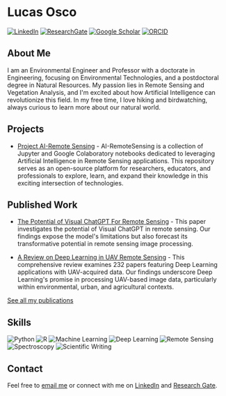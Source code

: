 # Lucas Osco

[![LinkedIn](https://img.shields.io/badge/LinkedIn-%230077B5.svg?style=flat-square&logo=linkedin&logoColor=white)](https://www.linkedin.com/in/lucas-osco)
[![ResearchGate](https://img.shields.io/badge/ResearchGate-%2300ccbb.svg?style=flat-square&logo=researchgate&logoColor=white)](https://www.researchgate.net/profile/Lucas_Osco)
[![Google Scholar](https://img.shields.io/badge/Google_Scholar-%234285f4.svg?style=flat-square&logo=google-scholar&logoColor=white)](https://scholar.google.com/citations?user=aNzRGvQAAAAJ&hl)
[![ORCID](https://img.shields.io/badge/ORCID-%23A6CE39.svg?style=flat-square&logo=orcid&logoColor=white)](https://orcid.org/0000-0002-0258-536X)

## About Me
I am an Environmental Engineer and Professor with a doctorate in Engineering, focusing on Environmental Technologies, and a postdoctoral degree in Natural Resources. My passion lies in Remote Sensing and Vegetation Analysis, and I'm excited about how Artificial Intelligence can revolutionize this field. In my free time, I love hiking and birdwatching, always curious to learn more about our natural world.

## Projects
* [Project AI-Remote Sensing](https://github.com/LucasOsco/AI-RemoteSensing) - AI-RemoteSensing is a collection of Jupyter and Google Colaboratory notebooks dedicated to leveraging Artificial Intelligence in Remote Sensing applications. This repository serves as an open-source platform for researchers, educators, and professionals to explore, learn, and expand their knowledge in this exciting intersection of technologies.

## Published Work
* [The Potential of Visual ChatGPT For Remote Sensing](https://arxiv.org/abs/2304.13009) - This paper investigates the potential of Visual ChatGPT in remote sensing. Our findings expose the model's limitations but also forecast its transformative potential in remote sensing image processing.
 
* [A Review on Deep Learning in UAV Remote Sensing](https://arxiv.org/abs/2101.10861) - This comprehensive review examines 232 papers featuring Deep Learning applications with UAV-acquired data. Our findings underscore Deep Learning's promise in processing UAV-based image data, particularly within environmental, urban, and agricultural contexts. 

[See all my publications](https://scholar.google.com/citations?user=aNzRGvQAAAAJ&hl)

## Skills
![Python](https://img.shields.io/badge/-Python-3776AB?style=flat-square&logo=python&logoColor=white)
![R](https://img.shields.io/badge/R-%23276DC3.svg?style=flat-square&logo=r&logoColor=white)
![Machine Learning](https://img.shields.io/badge/Machine_Learning-%23F7DF1E.svg?style=flat-square&logoColor=white)
![Deep Learning](https://img.shields.io/badge/Deep_Learning-%231572B6.svg?style=flat-square&logoColor=white)
![Remote Sensing](https://img.shields.io/badge/Remote_Sensing-%23404d59.svg?style=flat-square)
![Spectroscopy](https://img.shields.io/badge/Spectroscopy-%23F05033.svg?style=flat-square&logoColor=white)
![Scientific Writing](https://img.shields.io/badge/Sci_Writing-%23239120.svg?style=flat-square&logo=markdown&logoColor=white)

## Contact
Feel free to [email me](mailto:pradoosco@gmail.com) or connect with me on [LinkedIn](https://www.linkedin.com/in/lucas-osco) and [Research Gate](https://www.researchgate.net/profile/Lucas_Osco).
